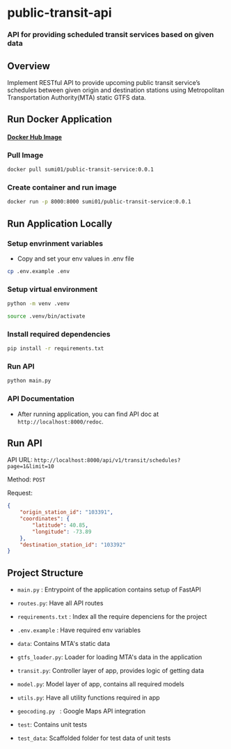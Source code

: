 # public-transit-api

### API for providing scheduled transit services based on given data

## Overview
Implement RESTful API to provide upcoming public transit service’s schedules between given origin and destination stations using Metropolitan Transportation Authority(MTA) static GTFS data.

## Run Docker Application 

#### [Docker Hub Image](https://hub.docker.com/r/sumi01/public-transit-service/tags)

### Pull Image

```sh
docker pull sumi01/public-transit-service:0.0.1
```

### Create container and run image

```sh
docker run -p 8000:8000 sumi01/public-transit-service:0.0.1
```

## Run Application Locally

### Setup envrinment variables

- Copy and set your env values in .env file


```sh
cp .env.example .env
```

### Setup virtual environment

```sh
python -m venv .venv

source .venv/bin/activate
```

### Install required dependencies

```sh
pip install -r requirements.txt
```

### Run API

```sh
python main.py
```

### API Documentation

- After running application, you can find API doc at `http://localhost:8000/redoc`.

## Run API

API URL: `http://localhost:8000/api/v1/transit/schedules?page=1&limit=10`

Method: `POST`

Request: 

```json
{
    "origin_station_id": "103391",
    "coordinates": {
        "latitude": 40.85,
        "longitude": -73.89
    },
    "destination_station_id": "103392"
}
```

## Project Structure

- `main.py` : Entrypoint of the application contains setup of FastAPI

- `routes.py`: Have all API routes

- `requirements.txt` : Index all the require depenciens for the project

- `.env.example` : Have required env variables

- `data`: Contains MTA's static data

- `gtfs_loader.py`: Loader for loading MTA's data in the application

- `transit.py`: Controller layer of app, provides logic of getting data

- `model.py`: Model layer of app, contains all required models

- `utils.py`: Have all utility functions required in app

- `geocoding.py ` : Google Maps API integration

- `test`: Contains unit tests

- `test_data`: Scaffolded folder for test data of unit tests